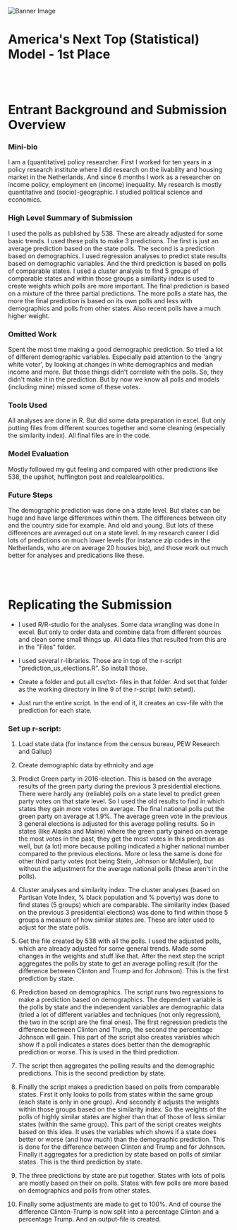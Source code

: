![Banner Image](https://s3.amazonaws.com/drivendata/comp_images/electoral_map_1.jpg)

# America's Next Top (Statistical) Model - 1st Place
<br><br>
# Entrant Background and Submission Overview

### Mini-bio
I am a (quantitative) policy researcher. First I worked for ten years in a policy research institute where I did research on the livability and housing market in the Netherlands. And since 6 months I work as a researcher on income policy, employment en (income) inequality. My research is mostly quantitative and (socio)-geographic. I studied political science and economics.

### High Level Summary of Submission
I used the polls as published by 538. These are already adjusted for some basic trends. I used these polls to make 3 predictions. The first is just an average prediction based on the state polls. The second is a prediction based on demographics. I used regression analyses to predict state results based on demographic variables. And the third prediction is based on polls of comparable states. I used a cluster analysis to find 5 groups of comparable states and within those groups a similarity index is used to create weights which polls are more important. The final prediction is based on a mixture of the three partial predictions. The more polls a state has, the more the final prediction is based on its own polls and less with demographics and polls from other states. Also recent polls have a much higher weight.

### Omitted Work
Spent the most time making a good demographic prediction. So tried a lot of different demographic variables. Especially paid attention to the 'angry white voter', by looking at changes in white demographics and median income and more. But those things didn't correlate with the polls. So, they didn't make it in the prediction. But by now we know all polls and models (including mine) missed some of these votes.

### Tools Used
All analyses are done in R. But did some data preparation in excel. But only putting files from different sources together and some cleaning (especially the similarity index). All final files are in the code.

### Model Evaluation
Mostly followed my gut feeling and compared with other predictions like 538, the upshot, huffington post and realclearpolitics.

### Future Steps
The demographic prediction was done on a state level. But states can be huge and have large differences within them. The differences between city and the country side for example. And old and young. But lots of these differences are averaged out on a state level. In my research career I did lots of predictions on much lower levels (for instance zip codes in the Netherlands, who are on average 20 houses big), and those work out much better for analyses and predications like these.

<br><br>
# Replicating the Submission

* I used R/R-studio for the analyses. Some data wrangling was done in excel. But only to order data and combine data from different sources and clean some small things up. All data files that resulted from this are in the "Files" folder.

* I used several r-libraries. Those are in top of the r-script "prediction_us_elections.R". So install those.

* Create a folder and put all csv/txt- files in that folder. And set that folder as the working directory in line 9 of the r-script (with setwd).

* Just run the entire script. In the end of it, it creates an csv-file with the prediction for each state.

### Set up r-script:
1. Load state data (for instance from the census bureau, PEW Research and Gallup)

2.	Create demographic data by ethnicity and age

3.	Predict Green party in 2016-election. This is based on the average results of the green party during the previous 3 presidential elections. There were hardly any (reliable) polls on a state level to predict green party votes on that state level. So I used the old results to find in which states they gain more votes on average. The final national polls put the green party on average at 1.9%. The average green vote in the previous 3 general elections is adjusted for this average polling results. So in states (like Alaska and Maine) where the green party gained on average the most votes in the past, they get the most votes in this prediction as well, but (a lot) more because polling indicated a higher national number compared to the previous elections. More or less the same is done for other third party votes (not being Stein, Johnson or McMullen), but without the adjustment for the average national polls (these aren't in the polls).

4.	Cluster analyses and similarity index. The cluster analyses (based on Partisan Vote Index, % black population and % poverty) was done to find states (5 groups) which are comparable. The similarity index (based on the previous 3 presidential elections) was done to find within those 5 groups a measure of how similar states are. These are later used to adjust for the state polls.

5.	Get the file created by 538 with all the polls. I used the adjusted polls, which are already adjusted for some general trends. Made some changes in the weights and stuff like that. After the next step the script aggregates the polls by state to get an average polling result (for the difference between Clinton and Trump and for Johnson). This is the first prediction by state.

6.	Prediction based on demographics. The script runs two regressions to make a prediction based on demographics. The dependent variable is the polls by state and the independent variables are demographic data (tried a lot of different variables and techniques (not only regression), the two in the script are the final ones). The first regression predicts the difference between Clinton and Trump, the second the percentage Johnson will gain. This part of the script also creates variables which show if a poll indicates a states does better than the demographic prediction or worse. This is used in the third prediction.

7.	The script then aggregates the polling results and the demographic predictions. This is the second prediction by state.

8.	Finally the script makes a prediction based on polls from comparable states. First it only looks to polls from states within the same group (each state is only in one group). And secondly it adjusts the weights within those groups based on the similarity index. So the weights of the polls of highly similar states are higher than that of those of less similar states (within the same group). This part of the script creates weights based on this idea. It uses the variables which shows if a state does better or worse (and how much) than the demographic prediction. This is done for the difference between Clinton and Trump and for Johnson. Finally it aggregates for a prediction by state based on polls of similar states. This is the third prediction by state.

9.	The three predictions by state are put together. States with lots of polls are mostly based on their on polls. States with few polls are more based on demographics and polls from other states.

10.	Finally some adjustments are made to get to 100%. And of course the difference Clinton-Trump is now split into a percentage Clinton and a percentage Trump. And an output-file is created.
